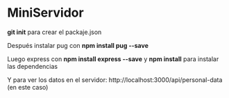 # MiniServidor

__git init__ para crear el packaje.json

Después instalar pug  con __npm install pug --save__

Luego express con __npm install express --save__ y __npm install__ para instalar las dependencias

Y para ver los datos en el servidor: http://localhost:3000/api/personal-data (en este caso)
